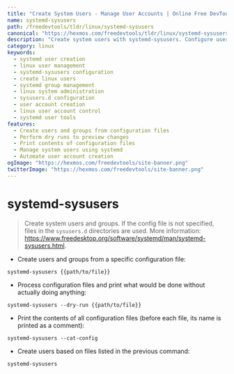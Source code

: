 ```yaml
---
title: "Create System Users - Manage User Accounts | Online Free DevTools by Hexmos"
name: systemd-sysusers
path: /freedevtools/tldr/linux/systemd-sysusers
canonical: "https://hexmos.com/freedevtools/tldr/linux/systemd-sysusers/"
description: "Create system users with systemd-sysusers. Configure user accounts and groups efficiently using configuration files. Free online tool, no registration required."
category: linux
keywords:
  - systemd user creation
  - linux user management
  - systemd-sysusers configuration
  - create linux users
  - systemd group management
  - linux system administration
  - sysusers.d configuration
  - user account creation
  - linux user account control
  - systemd user tools
features:
  - Create users and groups from configuration files
  - Perform dry runs to preview changes
  - Print contents of configuration files
  - Manage system users using systemd
  - Automate user account creation
ogImage: "https://hexmos.com/freedevtools/site-banner.png"
twitterImage: "https://hexmos.com/freedevtools/site-banner.png"
---
```


# systemd-sysusers

> Create system users and groups.
> If the config file is not specified, files in the `sysusers.d` directories are used.
> More information: <https://www.freedesktop.org/software/systemd/man/systemd-sysusers.html>.

- Create users and groups from a specific configuration file:

`systemd-sysusers {{path/to/file}}`

- Process configuration files and print what would be done without actually doing anything:

`systemd-sysusers --dry-run {{path/to/file}}`

- Print the contents of all configuration files (before each file, its name is printed as a comment):

`systemd-sysusers --cat-config`

- Create users based on files listed in the previous command:

`systemd-sysusers`
